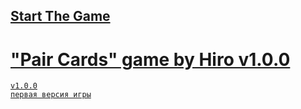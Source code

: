 ## <a href="https://h1rohamada.github.io/pairedCards/index.html" />Start The Game
# "Pair Cards" game by Hiro v1.0.0
    v1.0.0
    первая версия игры
